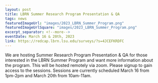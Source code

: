 ```yaml
---
layout: post
title: LBRN Summer Research Program Presentation & QA
tags: news
featuredImageUrl: "images/2023_LBRN_Summer_Program.png"
featuredImageUrlSquare: "images/2023_LBRN_Summer_Program.png"
excerpt_separator: <!--more-->
eventDate: March 16 & 20th, 2023
link: https://redcap.lbrn.lsu.edu/surveys/?s=4JCEFKRDFC
---
```

We are hosting Summer Research Program Presentation & QA for those interested in the LBRN Summer Program and want more information about the program. This will be hosted remotely via zoom. Please signup to gain access to the sessions. Sessions are currently scheduled March 16 from 1pm-2pm and March 20th from 10am-11am.